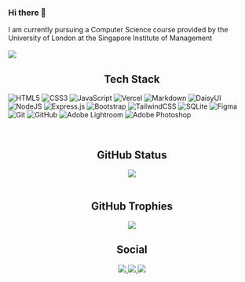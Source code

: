 ### Hi there 👋
I am currently pursuing a Computer Science course provided by the University of London at the Singapore Institute of Management</br></br>
[![](https://visitcount.itsvg.in/api?id=Jx1126&icon=5&color=12)](https://visitcount.itsvg.in)

<h2 align="center">
  Tech Stack
</h2> 
  
![HTML5](https://img.shields.io/badge/html5-%23E34F26.svg?style=for-the-badge&logo=html5&logoColor=white) 
![CSS3](https://img.shields.io/badge/css3-%231572B6.svg?style=for-the-badge&logo=css3&logoColor=white) 
![JavaScript](https://img.shields.io/badge/javascript-%23323330.svg?style=for-the-badge&logo=javascript&logoColor=%23F7DF1E) 
![Vercel](https://img.shields.io/badge/vercel-%23000000.svg?style=for-the-badge&logo=vercel&logoColor=white)
![Markdown](https://img.shields.io/badge/markdown-%23000000.svg?style=for-the-badge&logo=markdown&logoColor=white) 
![DaisyUI](https://img.shields.io/badge/daisyui-5A0EF8?style=for-the-badge&logo=daisyui&logoColor=white) 
![NodeJS](https://img.shields.io/badge/node.js-6DA55F?style=for-the-badge&logo=node.js&logoColor=white) 
![Express.js](https://img.shields.io/badge/express.js-%23404d59.svg?style=for-the-badge&logo=express&logoColor=%2361DAFB) 
![Bootstrap](https://img.shields.io/badge/bootstrap-%238511FA.svg?style=for-the-badge&logo=bootstrap&logoColor=white) 
![TailwindCSS](https://img.shields.io/badge/tailwindcss-%2338B2AC.svg?style=for-the-badge&logo=tailwind-css&logoColor=white) 
![SQLite](https://img.shields.io/badge/sqlite-%2307405e.svg?style=for-the-badge&logo=sqlite&logoColor=white) 
![Figma](https://img.shields.io/badge/figma-%23F24E1E.svg?style=for-the-badge&logo=figma&logoColor=white) 
![Git](https://img.shields.io/badge/git-%23F05033.svg?style=for-the-badge&logo=git&logoColor=white) 
![GitHub](https://img.shields.io/badge/github-%23121011.svg?style=for-the-badge&logo=github&logoColor=white)
![Adobe Lightroom](https://img.shields.io/badge/Adobe%20Lightroom-31A8FF.svg?style=for-the-badge&logo=Adobe%20Lightroom&logoColor=white) 
![Adobe Photoshop](https://img.shields.io/badge/adobe%20photoshop-%2331A8FF.svg?style=for-the-badge&logo=adobe%20photoshop&logoColor=white) 

<br>

<h2 align="center">
  GitHub Status
</h2>

<div align="center">
  <img src="https://github-readme-streak-stats.herokuapp.com/?user=Jx1126&theme=dark&hide_border=false"></img>
</div>

<br>

<h2 align="center">
  GitHub Trophies
</h2>
<div align=center>
  <img src="https://github-profile-trophy.vercel.app/?username=jx1126&theme=onedark&no-frame=true"></img>
</div>


<h2 align="center">
  Social
</h2>

<div align="center">
  <a href="https://discord.com/users/316914863605678081">
    <img src="https://img.shields.io/badge/Discord-7289DA?style=for-the-badge&logo=discord&logoColor=white">
  </a>
  <a href="https://myanimelist.net/profile/Jx1126">
    <img src="https://img.shields.io/badge/Myanimelist-2E51A2?style=for-the-badge&logo=myanimelist&logoColor=white">
  </a>
  <a href="https://www.instagram.com/_jx1126/">
    <img src="https://img.shields.io/badge/Instagram-E4405F?style=for-the-badge&logo=instagram&logoColor=white">
  </a>
</div>

